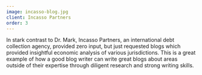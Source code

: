 ```yaml
---
image: incasso-blog.jpg
client: Incasso Partners
order: 3
---
```

In stark contrast to Dr. Mark, Incasso Partners, an international debt collection agency, provided zero input, but just requested blogs which provided insightful economic analysis of various jurisdictions. This is a great example of how a good blog writer can write great blogs about areas outside of their expertise through diligent research and strong writing skills.
